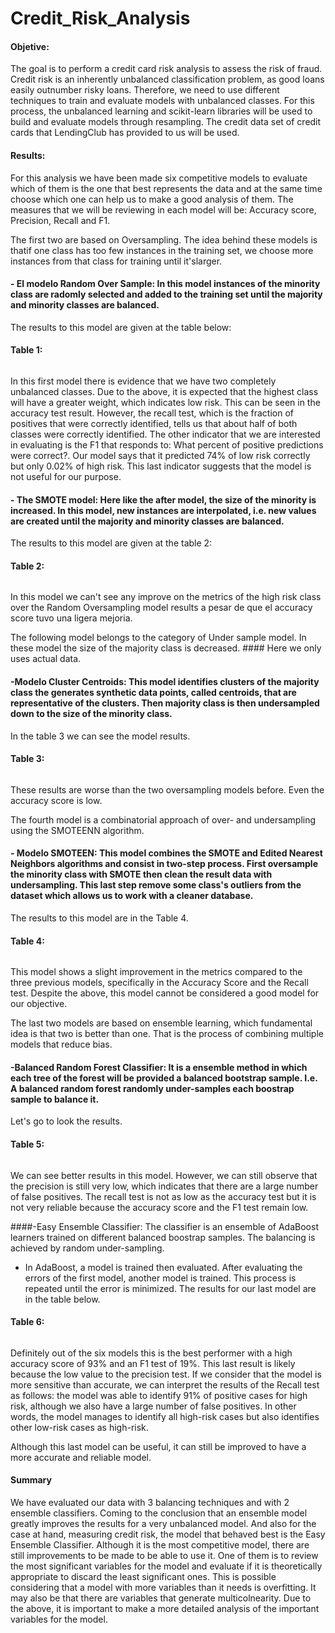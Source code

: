# Credit_Risk_Analysis

#### Objetive:

The goal is to perform a credit card risk analysis to assess the risk of fraud.
Credit risk is an inherently unbalanced classification problem, as good loans easily outnumber risky loans. Therefore, we need to use different techniques to train and evaluate models with unbalanced classes.
For this process, the unbalanced learning and scikit-learn libraries will be used to build and evaluate models through resampling. The credit data set of credit cards that LendingClub has provided to us will be used.

#### Results:

For this analysis we have been made six competitive models to evaluate which of them is the one that best represents the data and at the same time choose which one can help us to make a good analysis of them.
The measures that we will be reviewing in each model will be: Accuracy score, Precision, Recall and F1.

The first two are based on Oversampling. The idea behind these models is thatif one class has too few instances in the training set, we choose more instances from that class for training until it'slarger.

#### - El modelo Random Over Sample: In this model instances of the minority class are radomly selected and added to the training set until the majority and minority classes are balanced.
The results to this model are given at the table below:

#### Table 1: 

![]()

In this first model there is evidence that we have two completely unbalanced classes. Due to the above, it is expected that the highest class will have a greater weight, which indicates low risk. This can be seen in the accuracy test result.
However, the recall test, which is the fraction of positives that were correctly identified, tells us that about half of both classes were correctly identified.
The other indicator that we are interested in evaluating is the F1 that responds to: What percent of positive predictions were correct?. Our model says that it predicted 74% of low risk correctly but only 0.02% of high risk.
This last indicator suggests that the model is not useful for our purpose.


#### - The SMOTE model: Here like the after model, the size of the minority is increased. In this model, new instances are interpolated, i.e. new values are created until the majority and minority classes are balanced.
The results to this model are given at the table 2:

#### Table 2:

![]()

In this model we can't see any improve on the metrics of the high risk class over the Random Oversampling model results a pesar de que el accuracy score tuvo una ligera mejoria.
 
The following model belongs to the category of Under sample model. In these model the size of the majority class is decreased. #### Here we only uses actual data.

#### -Modelo Cluster Centroids: This model identifies clusters of the majority class the generates synthetic data points, called centroids, that are representative of the clusters. Then majority class is then undersampled down to the size of the minority class.
In the table 3 we can see the model results.

#### Table 3:

![]()

These results are worse than the two oversampling models before. Even the accuracy score is low.

The fourth model is a combinatorial approach of over- and undersampling using the SMOTEENN algorithm.

#### - Modelo SMOTEEN: This model combines the SMOTE and Edited Nearest Neighbors algorithms and consist in two-step process. First oversample the minority class with SMOTE then clean the result data with undersampling. This last step remove some class's outliers from the dataset which allows us to work with a cleaner database. 
The results to this model are in the Table 4.

#### Table 4:

![]()

This model shows a slight improvement in the metrics compared to the three previous models, specifically in the Accuracy Score and the Recall test. Despite the above, this model cannot be considered a good model for our objective.


The last two models are based on ensemble learning, which fundamental idea is that two is better than one. That is the process of combining multiple models that reduce bias. 


#### -Balanced Random Forest Classifier: It is a ensemble method in which each tree of the forest will be provided a balanced bootstrap sample. I.e. A balanced random forest randomly under-samples each boostrap sample to balance it.
Let's go to look the results.

#### Table 5:

![]()

We can see better results in this model. However, we can still observe that the precision is still very low, which indicates that there are a large number of false positives. 
The recall test is not as low as the accuracy test but it is not very reliable because the accuracy score and the F1 test remain low.


####-Easy Ensemble Classifier: The classifier is an ensemble of AdaBoost learners trained on different balanced boostrap samples. The balancing is achieved by random under-sampling.

* In AdaBoost, a model is trained then evaluated. After evaluating the errors of the first model, another model is trained. This process is repeated until the error is minimized. 
The results for our last model are in the table below.

#### Table 6:

![]()

Definitely out of the six models this is the best performer with a high accuracy score of 93% and an F1 test of 19%. This last result is likely because the low value to the precision test.
If we consider that the model is more sensitive than accurate, we can interpret the results of the Recall test as follows: the model was able to identify 91% of positive cases for high risk, although we also have a large number of false positives.
In other words, the model manages to identify all high-risk cases but also identifies other low-risk cases as high-risk.

Although this last model can be useful, it can still be improved to have a more accurate and reliable model.



#### Summary 

We have evaluated our data with 3 balancing techniques and with 2 ensemble classifiers. Coming to the conclusion that an ensemble model greatly improves the results for a very unbalanced model.
And also for the case at hand, measuring credit risk, the model that behaved best is the Easy Ensemble Classifier. Although it is the most competitive model, there are still improvements to be made to be able to use it.
One of them is to review the most significant variables for the model and evaluate if it is theoretically appropriate to discard the least significant ones.
This is possible considering that a model with more variables than it needs is overfitting. It may also be that there are variables that generate multicolnearity. Due to the above, it is important to make a more detailed analysis of the important variables for the model.



